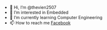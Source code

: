 - 👋 Hi, I’m @thevien2507
- 👀 I’m interested in Embedded
- 🌱 I’m currently learning Computer Engineering
- 📫 How to reach me [Facebook](https://www.facebook.com/vien.the.180/)
